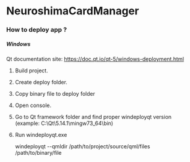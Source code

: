# NeuroshimaCardManager



### How to deploy app ?

##### Windows

Qt documentation site: https://doc.qt.io/qt-5/windows-deployment.html

1. Build project.
2. Create deploy folder.
3. Copy binary file to deploy folder
4. Open console.
5. Go to Qt framework folder and find proper windeployqt version (example: C:\Qt\5.14.1\mingw73_64\bin)
6. Run windeployqt.exe

	windeployqt --qmldir /path/to/project/source/qml/files /path/to/binary/file
